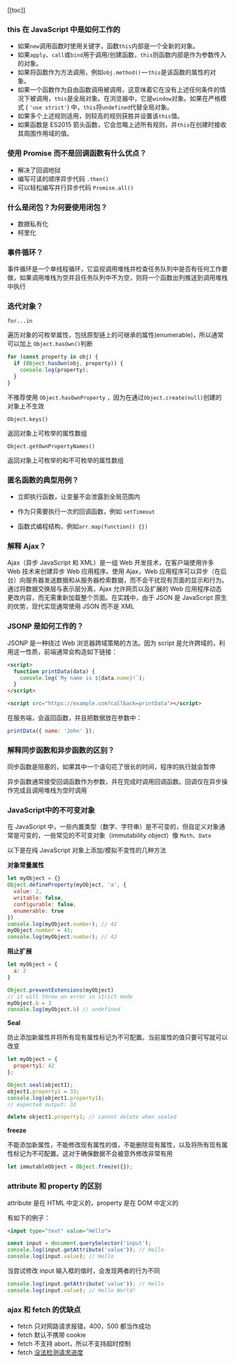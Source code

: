 [[toc]]

### this 在 JavaScript 中是如何工作的

* 如果`new`调用函数时使用关键字，函数`this`内部是一个全新的对象。
* 如果`apply`、`call`或`bind`用于调用/创建函数，`this`则函数内部是作为参数传入的对象。
* 如果将函数作为方法调用，例如`obj.method()` — `this`是该函数的属性的对象。
* 如果一个函数作为自由函数调用被调用，这意味着它在没有上述任何条件的情况下被调用，`this`是全局对象。在浏览器中，它是`window`对象。如果在严格模式 ( `'use strict'`) 中，`this`将`undefined`代替全局对象。
* 如果多个上述规则适用，则较高的规则获胜并设置该`this`值。
* 如果函数是 ES2015 箭头函数，它会忽略上述所有规则，并`this`在创建时接收其周围作用域的值。

### 使用 Promise 而不是回调函数有什么优点？

* 解决了回调地狱
* 编写可读的顺序异步代码 `.then()`
* 可以轻松编写并行异步代码 `Promise.all()`

### 什么是闭包？为何要使用闭包？

* 数据私有化
* 柯里化

### 事件循环？

事件循环是一个单线程循环，它监视调用堆栈并检查任务队列中是否有任何工作要做，如果调用堆栈为空并且任务队列中不为空，则将一个函数出列推送到调用堆栈中执行

### 迭代对象？

`for...in`

遍历对象的可枚举属性，包括原型链上的可继承的属性(enumerable)，所以通常可以加上 `Object.hasOwn()`判断

```js
for (const property in obj) {
  if (Object.hasOwn(obj, property)) {
    console.log(property);
  }
}
```

不推荐使用 `Object.hasOwnProperty` ，因为在通过`Object.create(null)`创建的对象上不生效

`Object.keys()`

返回对象上可枚举的属性数组

`Object.getOwnPropertyNames()`

返回对象上可枚举的和不可枚举的属性数组

### 匿名函数的典型用例？

* 立即执行函数，让变量不会泄露到全局范围内

* 作为只需要执行一次的回调函数，例如 `setTimeout`

* 函数式编程结构，例如`arr.map(function() {})`

### 解释 Ajax？

Ajax（异步 JavaScript 和 XML）是一组 Web 开发技术，在客户端使用许多 Web 技术来创建异步 Web 应用程序。使用 Ajax，Web 应用程序可以异步（在后台）向服务器发送数据和从服务器检索数据，而不会干扰现有页面的显示和行为。通过将数据交换层与表示层分离，Ajax 允许网页以及扩展的 Web 应用程序动态更改内容，而无需重新加载整个页面。在实践中，由于 JSON 是 JavaScript 原生的优势，现代实现通常使用 JSON 而不是 XML

### JSONP 是如何工作的？

JSONP 是一种绕过 Web 浏览器跨域策略的方法。因为 script 是允许跨域的，利用这一性质，前端通常会构造如下链接：

```html
<script>
  function printData(data) {
    console.log(`My name is ${data.name}!`);
  }
</script>

<script src="https://example.com?callback=printData"></script>
```
在服务端，会返回函数，并且把数据放在参数中：

```js
printData({ name: 'John' });
```

### 解释同步函数和异步函数的区别？

同步函数是阻塞的，如果其中一个语句花了很长的时间，程序的执行就会暂停

异步函数通常接受回调函数作为参数，并在完成时调用回调函数。回调仅在异步操作完成且调用堆栈为空时调用

### JavaScript中的不可变对象
在 JavaScript 中，一些内置类型（数字、字符串）是不可变的，但自定义对象通常是可变的，一些常见的不可变对象（immutability object）像 `Math`、`Date`

以下是在纯 JavaScript 对象上添加/模拟不变性的几种方法

**对象常量属性**

```js
let myObject = {}
Object.defineProperty(myObject, 'a', {
  value: 2,
  writable: false,
  configurable: false,
  enumerable: true
})
console.log(myObject.number); // 42
myObject.number = 43;
console.log(myObject.number); // 42
```

**阻止扩展**

```js
let myObject = {
  a: 2
}

Object.preventExtensions(myObject)
// it will throw an error in strict mode
myObject.b = 3
console.log(myObject.b) // undefined
```

**Seal**

防止添加新属性并将所有现有属性标记为不可配置。当前属性的值只要可写就可以改变

```js
let myObject = {
  property1: 42
};

Object.seal(object1);
object1.property1 = 33;
console.log(object1.property1);
// expected output: 33

delete object1.property1; // cannot delete when sealed
```

**freeze**

不能添加新属性，不能修改现有属性的值，不能删除现有属性，以及将所有现有属性标记为不可配置。这对于确保数据不会被意外修改非常有用

```js
let immutableObject = Object.freeze({});
```

### attribute 和 property 的区别

attribute 是在 HTML 中定义的，property 是在 DOM 中定义的

有如下的例子：

```html
<input type="text" value="Hello">
```

```js
const input = document.querySelector('input');
console.log(input.getAttribute('value')); // Hello
console.log(input.value); // Hello
```
当尝试修改 input 输入框的值时，会发现两者的行为不同

```js
console.log(input.getAttribute('value')); // Hello
console.log(input.value); // Hello World!
```

### ajax 和 fetch 的优缺点

* fetch 只对网路请求报错，400，500 都当作成功
* fetch 默认不携带 cookie
* fetch 不支持 abort，所以不支持超时控制
* fetch [没法检测请求进度](https://peterroe.icu/posts/file-in-browser#%E8%BF%9B%E5%BA%A6%E7%9B%91%E6%8E%A7)